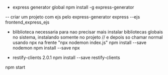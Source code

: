 
- express generator global
npm install -g express-generator

-- criar um projeto com ejs pelo express-generator
express --ejs frontend_express_ejs


 - bliblioteca necessaria para nao precisar mais instalar bibliotecas globais no sistema, instalando somente no projeto
// e depois so chamar normal usando npx na frente "npx nodemon index.js"
  npm install --save nodemon 
  npm install --save npx

- restify-clients 2.0.1
npm install --save restify-clients

npm start